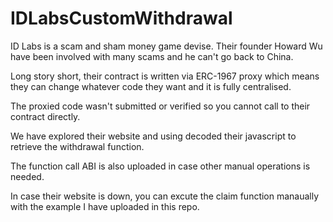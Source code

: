 # IDLabsCustomWithdrawal

ID Labs is a scam and sham money game devise. Their founder Howard Wu have been involved with many scams and he can't go back to China.

Long story short, their contract is written via ERC-1967 proxy which means they can change whatever code they want and it is fully centralised.

The proxied code wasn't submitted or verified so you cannot call to their contract directly.

We have explored their website and using decoded their javascript to retrieve the withdrawal function.

The function call ABI is also uploaded in case other manual operations is needed.

In case their website is down, you can excute the claim function manaually with the example I have uploaded in this repo.
